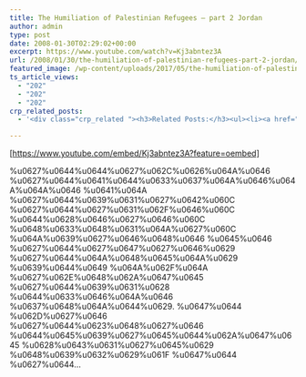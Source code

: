 ```yaml
---
title: The Humiliation of Palestinian Refugees – part 2 Jordan
author: admin
type: post
date: 2008-01-30T02:29:02+00:00
excerpt: https://www.youtube.com/watch?v=Kj3abntez3A
url: /2008/01/30/the-humiliation-of-palestinian-refugees-part-2-jordan/
featured_image: /wp-content/uploads/2017/05/the-humiliation-of-palestinian-r.jpg
ts_article_views:
  - "202"
  - "202"
  - "202"
crp_related_posts:
  - '<div class="crp_related "><h3>Related Posts:</h3><ul><li><a href="https://scdhub.org/2017/12/25/wastewater-treatment-and-biosolids-management/"    ><img src="https://scdhub.org/wp-content/uploads/2017/12/wastewater-treatment-and-biosoli-150x150.jpg" alt="Wastewater treatment and Biosolids management" title="Wastewater treatment and Biosolids management" width="150" height="150" class="crp_thumb crp_featured" /><span class="crp_title">Wastewater treatment and Biosolids management</span></a></li><li><a href="https://scdhub.org/2017/12/29/walking-in-sabinas-shoes-world-vision/"    ><img src="https://scdhub.org/wp-content/uploads/2017/12/walking-in-sabinas-shoes-world-v-150x150.jpg" alt="Walking in Sabinas Shoes &#8211; World Vision" title="Walking in Sabinas Shoes &#8211; World Vision" width="150" height="150" class="crp_thumb crp_featured" /><span class="crp_title">Walking in Sabinas Shoes &#8211; World Vision</span></a></li><li><a href="https://scdhub.org/2017/12/21/all-things-water-course-ii-water-reclaim-systems/"    ><img src="https://scdhub.org/wp-content/uploads/2017/12/Screen-Shot-2017-12-21-at-4.38.48-PM-150x150.png" alt="All Things Water Course II, Water Reclaim Systems" title="All Things Water Course II, Water Reclaim Systems" width="150" height="150" class="crp_thumb crp_featured" /><span class="crp_title">All Things Water Course II, Water Reclaim Systems</span></a></li><li><a href="https://scdhub.org/2017/12/29/women-and-water-a-video-by-water-for-people-3/"    ><img src="https://scdhub.org/wp-content/uploads/2017/12/women-and-water-a-video-by-water-150x150.jpg" alt="Women and Water &#8211; a Video by Water For People" title="Women and Water &#8211; a Video by Water For People" width="150" height="150" class="crp_thumb crp_featured" /><span class="crp_title">Women and Water &#8211; a Video by Water For People</span></a></li><li><a href="https://scdhub.org/2017/12/21/sustainable-sanitation-and-water-management-toolbox/"    ><img src="https://scdhub.org/wp-content/uploads/2017/12/sustainable-sanitation-and-water-150x150.jpg" alt="Sustainable Sanitation and Water Management toolbox" title="Sustainable Sanitation and Water Management toolbox" width="150" height="150" class="crp_thumb crp_featured" /><span class="crp_title">Sustainable Sanitation and Water Management toolbox</span></a></li><li><a href="https://scdhub.org/2017/10/14/parts-needed-for-a-hand-pump-water-well-the-tent-well-part-one/"    ><img src="https://scdhub.org/wp-content/uploads/2017/10/https-www-youtube-com-watch-v-rohrdorgbue-150x150.jpg" alt="Parts Needed For A Hand Pump Water Well. The Tent Well. Part One." title="Parts Needed For A Hand Pump Water Well. The Tent Well. Part One." width="150" height="150" class="crp_thumb crp_featured" /><span class="crp_title">Parts Needed For A Hand Pump Water Well. The Tent&hellip;</span></a></li></ul><div class="crp_clear"></div></div>'

---
```

[https://www.youtube.com/embed/Kj3abntez3A?feature=oembed] 

%u0627%u0644%u0644%u0627%u062C%u0626%u064A%u0646 %u0627%u0644%u0641%u0644%u0633%u0637%u064A%u0646%u064A%u064A%u0646 %u0641%u064A %u0627%u0644%u0639%u0631%u0627%u0642%u060C %u0627%u0644%u0627%u0631%u062F%u0646%u060C %u0644%u0628%u0646%u0627%u0646%u060C %u0648%u0633%u0648%u0631%u064A%u0627%u060C %u064A%u0639%u0627%u0646%u0648%u0646 %u0645%u0646 %u0627%u0644%u0627%u0647%u0627%u0646%u0629 %u0627%u0644%u064A%u0648%u0645%u064A%u0629 %u0639%u0644%u0649 %u064A%u062F%u064A %u0627%u062E%u0648%u062A%u0647%u0645 %u0627%u0644%u0639%u0631%u0628 %u0644%u0633%u0646%u064A%u0646 %u0637%u0648%u064A%u0644%u0629. %u0647%u0644 %u062D%u0627%u0646 %u0627%u0644%u0623%u0648%u0627%u0646 %u0644%u0645%u0639%u0627%u0645%u0644%u062A%u0647%u0645 %u0628%u0643%u0631%u0627%u0645%u0629 %u0648%u0639%u0632%u0629%u061F %u0647%u0644 %u0627%u0644&#8230;